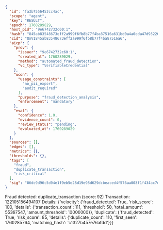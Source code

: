 ```json
{
  "id": "fa3b7556453cc4ac",
  "scope": "agent",
  "key": "RESULT",
  "epoch": 1760289029,
  "host_pid": "9e6742732c60:1",
  "hash": "845ab83548673eff2a999f6fb8b77f4ba87516a631bd0a4a0cda47d95220b72f",
  "cid": "QmV1845ab83548673eff2a999f6fb8b77f4ba87516a6",
  "aicp": {
    "prov": {
      "issuer": "9e6742732c60:1",
      "created_at": 1760289029,
      "method": "automated_fraud_detection",
      "vc_type": "VerifiableCredential"
    },
    "ucon": {
      "usage_constraints": [
        "no_pii_export",
        "audit_required"
      ],
      "purpose": "fraud_detection_analysis",
      "enforcement": "mandatory"
    },
    "eval": {
      "confidence": 1.0,
      "evidence_count": 0,
      "review_status": "pending",
      "evaluated_at": 1760289029
    }
  },
  "sources": [],
  "edges": [],
  "metrics": {},
  "thresholds": {},
  "tags": [
    "fraud",
    "duplicate_transaction",
    "risk_critical"
  ],
  "sig": "06dc9d96c5d04e1f9eb5e28d19e98d629dcbeaced4f576aa003f1f434ac7dd86"
}
```

Fraud detected: duplicate_transaction (score: 92)
Transaction: 122105156494107
Details: {'velocity': {'fraud_detected': True, 'risk_score': 100, 'details': {'transaction_count': 111, 'threshold': 50, 'total_amount': 55397547, 'amount_threshold': 10000000}}, 'duplicate': {'fraud_detected': True, 'risk_score': 85, 'details': {'duplicate_count': 110, 'first_seen': 1760285764, 'matching_hash': 'c1327b457e76afdd'}}}